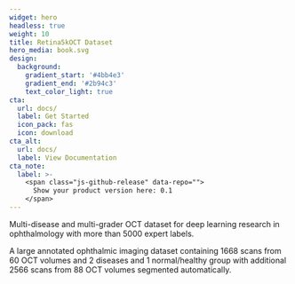 ```yaml
---
widget: hero
headless: true
weight: 10
title: Retina5kOCT Dataset
hero_media: book.svg
design:
  background:
    gradient_start: '#4bb4e3'
    gradient_end: '#2b94c3'
    text_color_light: true
cta:
  url: docs/
  label: Get Started
  icon_pack: fas
  icon: download
cta_alt:
  url: docs/
  label: View Documentation
cta_note:
  label: >-
    <span class="js-github-release" data-repo="">
      Show your product version here: 0.1
    </span>
---
```


Multi-disease and multi-grader OCT dataset for deep learning research in ophthalmology with more than 5000 expert labels.

A large annotated ophthalmic imaging dataset containing 1668 scans from 60 OCT volumes and 2 diseases and 1 normal/healthy group with additional
2566 scans from 88 OCT volumes segmented automatically.
